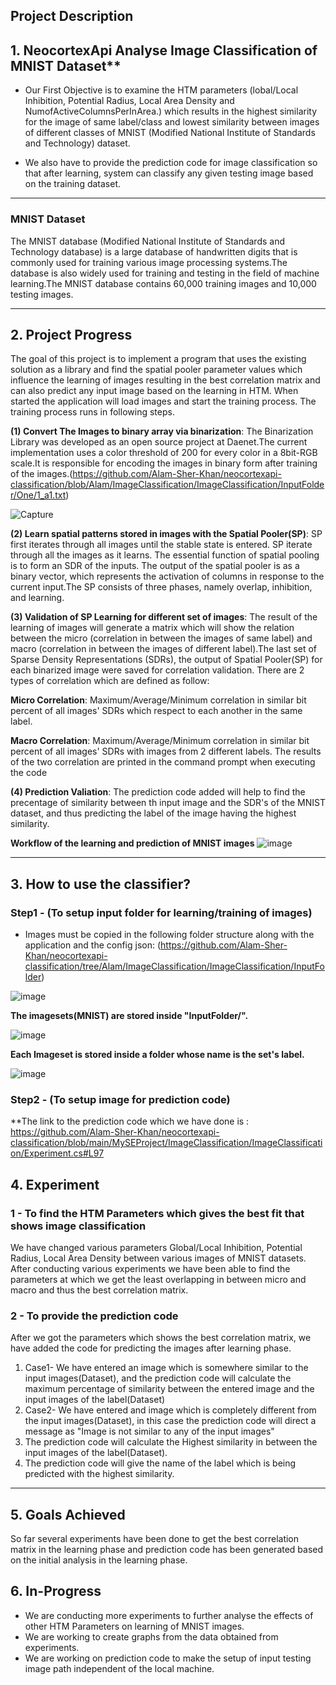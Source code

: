 ## **Project Description**

## 1. NeocortexApi Analyse Image Classification of MNIST Dataset**
* Our First Objective is to examine the HTM parameters (lobal/Local Inhibition, Potential Radius, Local Area Density and NumofActiveColumnsPerInArea.) which results in the highest similarity for the image of same label/class and lowest similarity between images of different classes of MNIST (Modified National Institute of Standards and Technology) dataset.

* We also have to provide the prediction code for image classification so that after learning, system can classify any given testing image based on the training dataset.

-----------------------------------------------------------------------------------------------------------------------------------------------------------------------
### MNIST Dataset
The MNIST database (Modified National Institute of Standards and Technology database) is a large database of handwritten digits that is commonly used for training various image processing systems.The database is also widely used for training and testing in the field of machine learning.The MNIST database contains 60,000 training images and 10,000 testing images.


-----------------------------------------------------------------------------------------------------------------------------------------------------------------------
## 2. **Project Progress**

The goal of this project is to implement a program that uses the existing solution as a library and find the spatial pooler parameter values which influence the learning of images resulting in the best correlation matrix and can also predict any input image based on the learning in HTM.
When started the application will load images and start the training process. The training process runs in following steps.

**(1) Convert The Images to binary array via binarization**: 
The Binarization Library was developed as an open source project at Daenet.The current implementation uses a color threshold of 200 for every color in a 8bit-RGB scale.It is responsible for encoding the images in binary form after training of the images.(https://github.com/Alam-Sher-Khan/neocortexapi-classification/blob/Alam/ImageClassification/ImageClassification/InputFolder/One/1_a1.txt)

![Capture](https://user-images.githubusercontent.com/93146590/160106040-263b7989-4a64-4556-aeb8-313cc8e08147.JPG)

**(2) Learn spatial patterns stored in images with the Spatial Pooler(SP)**: 
SP first iterates through all images until the stable state is entered. SP iterate through all the images as it learns. The essential function of spatial pooling is to form an SDR of the inputs. The output of the spatial pooler is as a binary vector, which represents the activation of columns in response to the current input.The SP consists of three phases, namely overlap, inhibition, and learning.

**(3) Validation of SP Learning for different set of images**: 
The result of the learning of images will generate a matrix which will show the relation between the micro (correlation in between the images of same label) and macro (correlation in between the images of different label).The last set of Sparse Density Representations (SDRs), the output of Spatial Pooler(SP) for each binarized image were saved for correlation validation.
There are 2 types of correlation which are defined as follow: 

**Micro Correlation**: Maximum/Average/Minimum correlation in similar bit percent of all images' SDRs which respect to each another in the same label.

**Macro Correlation**: Maximum/Average/Minimum correlation in similar bit percent of all images' SDRs with images from 2 different labels.
The results of the two correlation are printed in the command prompt when executing the code
 
**(4) Prediction Valiation**: 
The prediction code added will help to find the precentage of similarity between th input image and the SDR's of the MNIST dataset, and thus predicting the label of the image having the highest similarity.

**Workflow of the learning and prediction of MNIST images**
![image](https://user-images.githubusercontent.com/93146590/159539891-125feb98-f7c4-4bc1-8cff-73acc8f1f05c.png)

-----------------------------------------------------------------------------------------------------------------------------------------------------------------------
## 3. How to use the classifier?
### Step1 - (To setup input folder for learning/training of images)
* Images must be copied in the following folder structure along with the application and the config json: (https://github.com/Alam-Sher-Khan/neocortexapi-classification/tree/Alam/ImageClassification/ImageClassification/InputFolder)

![image](https://user-images.githubusercontent.com/93146590/159564273-96030bdc-3bb9-4ad5-b308-ac0274393f41.png)

**The imagesets(MNIST) are stored inside "InputFolder/".**

![image](https://user-images.githubusercontent.com/93146590/159564326-ca4e9307-5181-4467-b678-145fa21c4af5.png)

**Each Imageset is stored inside a folder whose name is the set's label.**

![image](https://user-images.githubusercontent.com/93146590/159564704-a33729dd-5e81-4831-8604-c9e98d766fae.png)

### Step2 - (To setup image for prediction code)
**The link to the prediction code which we have done is : 
https://github.com/Alam-Sher-Khan/neocortexapi-classification/blob/main/MySEProject/ImageClassification/ImageClassification/Experiment.cs#L97

## 4. **Experiment**

### 1 - To find the HTM Parameters which gives the best fit that shows image classification
We have changed various parameters Global/Local Inhibition, Potential Radius, Local Area Density between various images of MNIST datasets. After conducting various experiments we have been able to find the parameters at which we get the least overlapping in between micro and macro and thus the best correlation matrix.

### 2 - To provide the prediction code
After we got the parameters which shows the best correlation matrix, we have added the code for predicting the images after learning phase.
1) Case1- We have entered an image which is somewhere similar to the input images(Dataset), and the prediction code will calculate the maximum percentage of similarity between the entered image and the input images of the label(Dataset)
2) Case2- We have entered and image which is completely different from the input images(Dataset), in this case the prediction code will direct a message as "Image is not similar to any of the input images"
3) The prediction code will calculate the Highest similarity in between the input images of the label(Dataset).
4) The prediction code will give the name of the label which is being predicted with the highest similarity.

-----------------------------------------------------------------------------------------------------------------------------------------------------------------------

## 5. Goals Achieved
So far several experiments have been done to get the best correlation matrix in the learning phase and prediction code has been generated based on the initial analysis in the learning phase.

## 6. In-Progress
* We are conducting more experiments to further analyse the effects of other HTM Parameters on learning of MNIST images.
* We are working to create graphs from the data obtained from experiments.
* We are working on prediction code to make the setup of input testing image path independent of the local machine.
